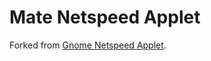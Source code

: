 # Mate Netspeed Applet

Forked from [Gnome Netspeed Applet](https://projects.gnome.org/netspeed/).

